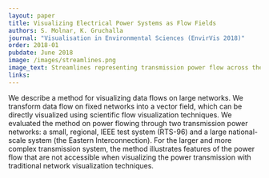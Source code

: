 ```yaml
---
layout: paper
title: Visualizing Electrical Power Systems as Flow Fields
authors: S. Molnar, K. Gruchalla
journal: "Visualisation in Environmental Sciences (EnvirVis 2018)"
order: 2018-01
pubdate: June 2018
image: /images/streamlines.png
image_text: Streamlines representing transmission power flow across the Eastern Interconnect 
links:
---
```

We describe a method for visualizing data flows on large networks. We transform data flow on fixed networks into a vector field, which can be directly visualized using scientific flow visualization techniques. We evaluated the method on power flowing through two transmission power networks: a small, regional, IEEE test system (RTS-96) and a large national-scale system (the Eastern Interconnection). For the larger and more complex transmission system, the method illustrates features of the power flow that are not accessible when visualizing the power transmission with traditional network visualization techniques.